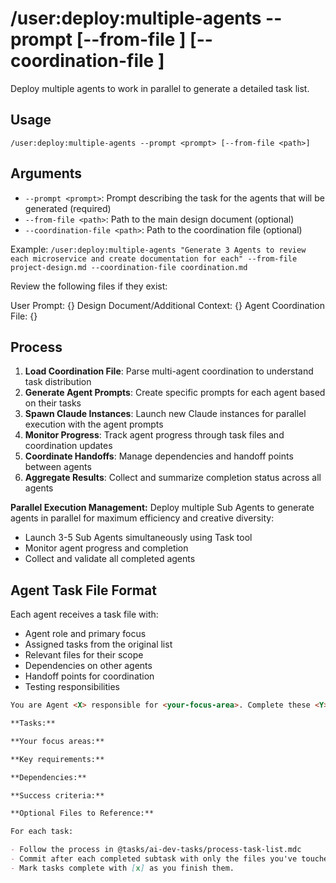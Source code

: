 # /user:deploy:multiple-agents --prompt <prompt> [--from-file <path>] [--coordination-file <path>]

Deploy multiple agents to work in parallel to generate a detailed task list.

## Usage

```
/user:deploy:multiple-agents --prompt <prompt> [--from-file <path>]
```

## Arguments

- `--prompt <prompt>`: Prompt describing the task for the agents that will be generated (required)
- `--from-file <path>`: Path to the main design document (optional)
- `--coordination-file <path>`: Path to the coordination file (optional)

Example: `/user:deploy:multiple-agents "Generate 3 Agents to review each microservice and create documentation for each" --from-file project-design.md --coordination-file coordination.md`

Review the following files if they exist:

User Prompt: {<prompt>}
Design Document/Additional Context: {<from-file>}
Agent Coordination File: {<coordination-file>}

## Process

1. **Load Coordination File**: Parse multi-agent coordination to understand task distribution
2. **Generate Agent Prompts**: Create specific prompts for each agent based on their tasks
3. **Spawn Claude Instances**: Launch new Claude instances for parallel execution with the agent prompts
4. **Monitor Progress**: Track agent progress through task files and coordination updates
5. **Coordinate Handoffs**: Manage dependencies and handoff points between agents
6. **Aggregate Results**: Collect and summarize completion status across all agents

**Parallel Execution Management:**
Deploy multiple Sub Agents to generate agents in parallel for maximum efficiency and creative diversity:

- Launch 3-5 Sub Agents simultaneously using Task tool
- Monitor agent progress and completion
- Collect and validate all completed agents

## Agent Task File Format

Each agent receives a task file with:

- Agent role and primary focus
- Assigned tasks from the original list
- Relevant files for their scope
- Dependencies on other agents
- Handoff points for coordination
- Testing responsibilities

```markdown
You are Agent <X> responsible for <your-focus-area>. Complete these <Y> tasks from <Z>. Use @tasks/ai-dev-tasks/process-task-list.mdc

**Tasks:**

**Your focus areas:**

**Key requirements:**

**Dependencies:**

**Success criteria:**

**Optional Files to Reference:**

For each task:

- Follow the process in @tasks/ai-dev-tasks/process-task-list.mdc
- Commit after each completed subtask with only the files you've touched
- Mark tasks complete with [x] as you finish them.
```

